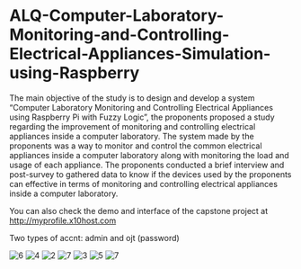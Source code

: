 # ALQ-Computer-Laboratory-Monitoring-and-Controlling-Electrical-Appliances-Simulation-using-Raspberry
The main objective of the study is to design and develop a system “Computer Laboratory Monitoring and Controlling Electrical Appliances using Raspberry Pi with Fuzzy Logic”, the proponents proposed a study regarding the improvement of monitoring and controlling electrical appliances inside a computer laboratory. The system made by the proponents was a way to monitor and control the common electrical appliances inside a computer laboratory along with monitoring the load and usage of each appliance. The proponents conducted a brief interview and post-survey to gathered data to know if the devices used by the proponents can effective in terms of monitoring and controlling electrical appliances inside a computer laboratory.

You can also check the demo and interface of the capstone project at http://myprofile.x10host.com 

Two types of accnt: admin and ojt (password)


![6](https://user-images.githubusercontent.com/52544361/61165301-43cdb700-a551-11e9-8c95-e8e8d8df82e2.jpg)
![4](https://user-images.githubusercontent.com/52544361/61165307-45977a80-a551-11e9-93dc-b86f829a53ef.jpg)
![2](https://user-images.githubusercontent.com/52544361/61165305-44fee400-a551-11e9-93c4-0e4206375b6c.jpg)
![7](https://user-images.githubusercontent.com/52544361/61165351-dc643700-a551-11e9-8841-2f11ccf43948.jpg)
![3](https://user-images.githubusercontent.com/52544361/61165306-44fee400-a551-11e9-9f84-1a95ec8e87c4.jpg)
![5](https://user-images.githubusercontent.com/52544361/61165300-43cdb700-a551-11e9-938b-1ae4a2467248.jpg)
![7](https://user-images.githubusercontent.com/52544361/61165303-44664d80-a551-11e9-85a2-b8e90a8b2b48.jpg)

